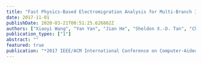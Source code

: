 ```yaml
---
title: "Fast Physics-Based Electromigration Analysis for Multi-Branch Interconnect Trees"
date: 2017-11-01
publishDate: 2020-03-21T00:51:25.626862Z
authors: ["Xiaoyi Wang", "Yan Yan", "Jian He", "Sheldon X.-D. Tan", "Chase Cook", "Shengqi Yang"]
publication_types: ["1"]
abstract: ""
featured: true
publication: "*2017 IEEE/ACM International Conference on Computer-Aided Design (ICCAD)*"
---
```


